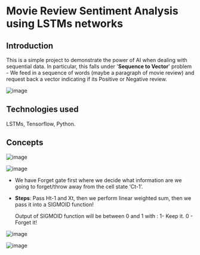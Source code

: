 # Movie Review Sentiment Analysis using LSTMs networks

## Introduction
This is a simple project to demonstrate the power of AI when dealing with sequential data. In particular, this falls under '**Sequence to Vector**' problem - We feed in a sequence of words (maybe a paragraph of movie review) and request back a vector indicating if its Positive or Negative review.

![image](https://user-images.githubusercontent.com/93938450/166919216-1a81c892-b9f5-4f95-ae1e-e7aeccd21cc2.png)

## Technologies used
LSTMs, Tensorflow, Python.

## Concepts

![image](https://user-images.githubusercontent.com/93938450/166941179-8ace3f56-9d63-4c87-91d5-2664706423f4.png)

![image](https://user-images.githubusercontent.com/93938450/166942183-af7d42a1-50a5-4fcf-9f41-bb5d5ddec59d.png)

- We have Forget gate first where we decide what information are we going to forget/throw away from the cell state ‘Ct-1’. 
- **Steps**: 
  Pass Ht-1 and Xt, then we perform linear weighted sum, then we pass it into a SIGMOID function!

  Output of SIGMOID function will be between 0 and 1 with :
  1- Keep it.
  0 - Forget it!



![image](https://user-images.githubusercontent.com/93938450/166940217-b169a11f-7b61-42ae-8551-d128b13b51ff.png)   

![image](https://user-images.githubusercontent.com/93938450/166940703-7912c949-e259-4558-856f-811c447b4d78.png)


